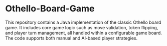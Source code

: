 # Othello-Board-Game
This repository contains a Java implementation of the classic Othello board game. It includes core game logic such as move validation, token flipping, and player turn management, all handled within a configurable game board. The code supports both manual and AI-based player strategies.
